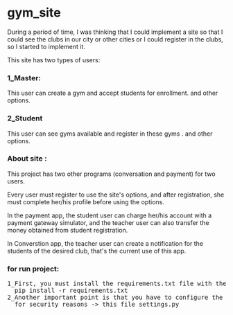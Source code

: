 <h1>gym_site</h1>
<p>
  During a period of time, I was thinking that I could implement a site so that I could see the clubs in our city or other cities or I 
  could register in the clubs, so I started to implement it.
</p>
<p>
  This site has two types of users:
</p>
<h3>
  1_Master:
</h3>
<p>
This user can create a gym and accept students for enrollment. and other options.
</p>

<h3>
  2_Student
</h3>
<p>
This user can see gyms available and register in these gyms . and other options.
</p>
<h3>About site :</h3>
<p>
  This project has two other programs (conversation and payment) for two users.
</p>

<p>
Every user must register to use the site's options, and after registration, she must complete her/his profile before using the options.</p>

<p>In the payment app, the student user can charge her/his account with a payment gateway simulator, and the teacher user can also transfer the money obtained from student registration.</p>

<p>In Converstion app, the teacher user can create a notification for the students of the desired club, that's the current use of this app.</p>
<h3>for run project: </h3> 
<pre>1_First, you must install the requirements.txt file with the following command:
  pip install -r requirements.txt
2_Another important point is that you have to configure the project yourself, I did not include them 
  for security reasons -> this file settings.py
</pre>
